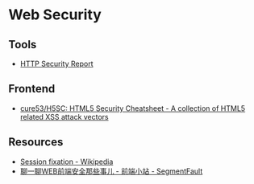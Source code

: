 # Web Security

## Tools

- [HTTP Security Report](https://httpsecurityreport.com/)

## Frontend

- [cure53/H5SC: HTML5 Security Cheatsheet - A collection of HTML5 related XSS attack vectors](https://github.com/cure53/H5SC)

## Resources

- [Session fixation - Wikipedia](https://en.wikipedia.org/wiki/Session_fixation)
- [聊一聊WEB前端安全那些事儿 - 前端小站 - SegmentFault](https://segmentfault.com/a/1190000006672214)
